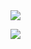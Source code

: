 <a align="center" href="https://www.halit.org/">
<img src="https://halitsever-api.vercel.app/api/hello">
</a>

<a align="center" href="https://www.halit.org/"><img src="https://halitsever-api.vercel.app/api/latest-repo"></a>
